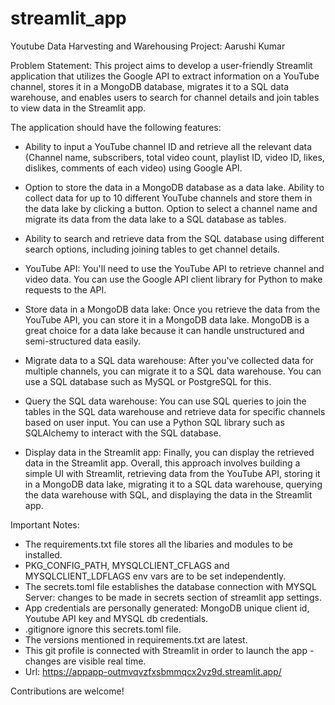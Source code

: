 # streamlit_app
Youtube Data Harvesting and Warehousing Project: Aarushi Kumar

Problem Statement: This project aims to develop a user-friendly Streamlit application that utilizes the Google API to extract information on a YouTube channel, stores it in a MongoDB database, migrates it to a SQL data warehouse, and enables users to search for channel details and join tables to view data in the Streamlit app.

The application should have the following features:

- Ability to input a YouTube channel ID and retrieve all the relevant data (Channel name, subscribers, total video count, playlist ID, video ID, likes, dislikes, comments of each video) using Google API.

- Option to store the data in a MongoDB database as a data lake. Ability to collect data for up to 10 different YouTube channels and store them in the data lake by clicking a button. Option to select a channel name and migrate its data from the data lake to a SQL database as tables.
  
- Ability to search and retrieve data from the SQL database using different search options, including joining tables to get channel details.

- YouTube API: You'll need to use the YouTube API to retrieve channel and video data. You can use the Google API client library for Python to make requests to the API.

- Store data in a MongoDB data lake: Once you retrieve the data from the YouTube API, you can store it in a MongoDB data lake. MongoDB is a great choice for a data lake because it can handle unstructured and semi-structured data easily.

- Migrate data to a SQL data warehouse: After you've collected data for multiple channels, you can migrate it to a SQL data warehouse. You can use a SQL database such as MySQL or PostgreSQL for this.

- Query the SQL data warehouse: You can use SQL queries to join the tables in the SQL data warehouse and retrieve data for specific channels based on user input. You can use a Python SQL library such as SQLAlchemy to interact with the SQL database.

- Display data in the Streamlit app: Finally, you can display the retrieved data in the Streamlit app. Overall, this approach involves building a simple UI with Streamlit, retrieving data from the YouTube API, storing it in a MongoDB data lake, migrating it to a SQL data warehouse, querying the data warehouse with SQL, and displaying the data in the Streamlit app.

Important Notes:
- The requirements.txt file stores all the libaries and modules to be installed.
- PKG_CONFIG_PATH, MYSQLCLIENT_CFLAGS and MYSQLCLIENT_LDFLAGS env vars are to be set independently.
- The secrets.toml file establishes the database connection with MYSQL Server: changes to be made in secrets section of streamlit app settings.
- App credentials are personally generated: MongoDB unique client id, Youtube API key and MYSQL db credentials.
- .gitignore ignore this secrets.toml file.
- The versions mentioned in requirements.txt are latest.
- This git profile is connected with Streamlit in order to launch the app - changes are visible real time.
- Url: https://appapp-outmvqvzfxsbmmqcx2vz9d.streamlit.app/

Contributions are welcome! 
